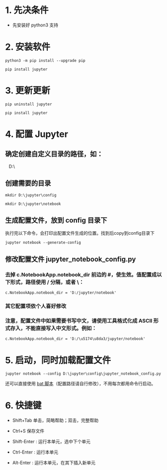 
# 1. 先决条件

* 先安装好 python3 支持

# 2. 安装软件

    python3 -m pip install --upgrade pip
    
    pip install jupyter

# 3. 更新更新

    pip uninstall jupyter
    
    pip install jupyter

# 4. 配置 Jupyter

## 确定创建自定义目录的路径，如：

    D:\

## 创建需要的目录

    mkdir D:\jupyter\config
    
    mkdir D:\jupyter\notebook

## 生成配置文件，放到 config 目录下

执行完以下命令，会打印出配置文件生成的位置。找到后copy到config目录下

    jupyter notebook --generate-config

## 修改配置文件 jupyter_notebook_config.py

### 去掉 c.NotebookApp.notebook_dir 前边的 #，使生效。值配置成以下形式，路径使用 / 分隔，或者 \\：

    c.NotebookApp.notebook_dir = 'D:/jupyter/notebook'

### 其它配置项依个人喜好修改

### 注意，配置文件中如果需要书写中文，请使用工具格式化成 ASCII 形式存入，不能直接写入中文形式。例如：

    c.NotebookApp.notebook_dir = 'D:/\u5174\u8da3/jupyter/notebook'

# 5. 启动，同时加载配置文件

    jupyter notebook --config D:\jupyter\config\jupyter_notebook_config.py

还可以直接使用 [bat 脚本](./start-jupyter-web.bat)（配置路径请自行修改），不用每次都用命令行启动。

# 6. 快捷键

* Shift+Tab 单击，简略帮助；双击，完整帮助

* Ctrl+S 保存文件

* Shift-Enter : 运行本单元，选中下个单元

* Ctrl-Enter : 运行本单元

* Alt-Enter : 运行本单元，在其下插入新单元

